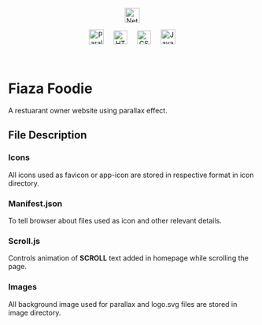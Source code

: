 <p align="center">
    <a href="https://app.netlify.com/sites/fiazafoodie/deploys"><img src="https://api.netlify.com/api/v1/badges/460076a2-056e-44cb-bda2-bbd38e6c707e/deploy-status" alt="Netlify Status" height="30"></a>
</p>

<p align="center">
    <img src="https://img.shields.io/badge/-Parallax Effect-18359E?style=flat" alt="Parallax Effect" height="30">
    &nbsp; &nbsp; 
    <img src="https://img.shields.io/badge/-HTML5-E34F26?style=flat&logo=html5&logoColor=white" alt="HTML5" height="28">
    &nbsp; &nbsp; 
    <img src="https://img.shields.io/badge/-CSS3-1572B6?style=flat&logo=css3" alt="CSS" height="28">
    &nbsp; &nbsp; 
    <img src="https://img.shields.io/badge/-JavaScript-000000?style=flat&logo=javascript" alt="Javascript" height="30">
</p>
&nbsp; 

# Fiaza Foodie

A restuarant owner website using parallax effect.
## File Description

### Icons
All icons used as favicon or app-icon are stored in respective format in icon directory.

### Manifest.json
To tell browser about files used as icon and other relevant details.

### Scroll.js
Controls animation of **SCROLL** text added in homepage while scrolling the page.

### Images
All background image used for parallax and logo.svg files are stored in image directory.
